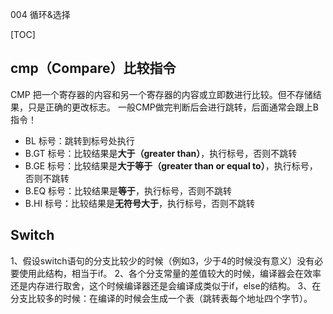 004 循环&选择

[TOC]

## cmp（Compare）比较指令
CMP 把一个寄存器的内容和另一个寄存器的内容或立即数进行比较。但不存储结果，只是正确的更改标志。
一般CMP做完判断后会进行跳转，后面通常会跟上B指令！

* BL 标号：跳转到标号处执行
* B.GT  标号：比较结果是**大于（greater than）**，执行标号，否则不跳转
* B.GE  标号：比较结果是**大于等于（greater than or equal to）**，执行标号，否则不跳转
* B.EQ  标号：比较结果是**等于**，执行标号，否则不跳转
* B.HI  标号：比较结果是**无符号大于**，执行标号，否则不跳转

## Switch
1、假设switch语句的分支比较少的时候（例如3，少于4的时候没有意义）没有必要使用此结构，相当于if。
2、各个分支常量的差值较大的时候，编译器会在效率还是内存进行取舍，这个时候编译器还是会编译成类似于if，else的结构。
3、在分支比较多的时候：在编译的时候会生成一个表（跳转表每个地址四个字节）。